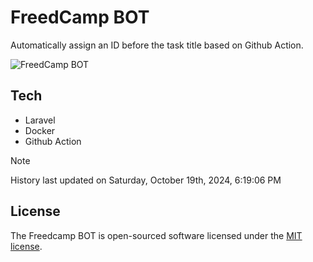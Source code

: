 # FreedCamp BOT

Automatically assign an ID before the task title based on Github Action.

![FreedCamp BOT](https://repository-images.githubusercontent.com/737932867/7d34798b-2680-471c-b089-a78a718d3d6a)

## Tech

- Laravel
- Docker
- Github Action

> [!NOTE]  
> History last updated on Saturday, October 19th, 2024, 6:19:06 PM

## License

The Freedcamp BOT is open-sourced software licensed under the [MIT license](https://opensource.org/licenses/MIT).
